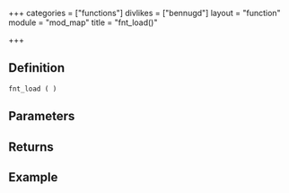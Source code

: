 +++
categories = ["functions"]
divlikes = ["bennugd"]
layout = "function"
module = "mod_map"
title = "fnt_load()"

+++

## Definition

    fnt_load ( )

## Parameters

## Returns

## Example
